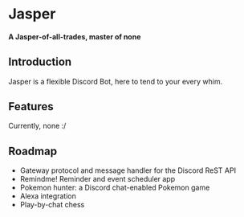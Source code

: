 # Jasper
#### A Jasper-of-all-trades, master of none
## Introduction
Jasper is a flexible Discord Bot, here to tend to your every whim.
## Features
Currently, none :/
## Roadmap
- Gateway protocol and message handler for the Discord ReST API
- Remindme! Reminder and event scheduler app
- Pokemon hunter: a Discord chat-enabled Pokemon game
- Alexa integration
- Play-by-chat chess